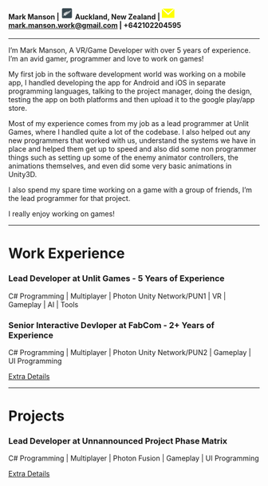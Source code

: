 #### Mark Manson | <img src="/assets/images/fern.png" width="25" height="25"> Auckland, New Zealand | <img src="/assets/images/Message-Mail-256.png" width="25" height="25"> mark.manson.work@gmail.com  | +642102204595
<hr />
I’m Mark Manson, A VR/Game Developer with over 5 years of experience. I’m an avid gamer, programmer and love to work on games!

My first job in the software development world was working on a mobile app, I handled developing the app for Android and iOS in separate programming languages, talking to the project manager, doing the design, testing the app on both platforms and then upload it to the google play/app store.

Most of my experience comes from my job as a lead programmer at Unlit Games, where I handled quite a lot of the codebase. I also helped out any new programmers that worked with us, understand the systems we have in place and helped them get up to speed and also did some non programmer things such as setting up some of the enemy animator controllers, the animations themselves, and even did some very basic animations in Unity3D.

I also spend my spare time working on a game with a group of friends, I’m the lead programmer for that project.

I really enjoy working on games!
<hr />

# Work Experience

### **Lead Developer at Unlit Games - 5 Years of Experience**

C# Programming | Multiplayer | Photon Unity Network/PUN1 | VR | Gameplay | AI | Tools

### **Senior Interactive Devloper at FabCom - 2+ Years of Experience**

C# Programming | Multiplayer | Photon Unity Network/PUN2  | Gameplay | UI Programming

<a href="/workexperience">Extra Details</a>

<hr />

# Projects

### **Lead Developer at Unnannounced Project Phase Matrix**

C# Programming | Multiplayer | Photon Fusion  | Gameplay | UI Programming

<a href="/projects">Extra Details</a>
 